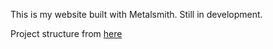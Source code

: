 This is my website built with Metalsmith. Still in development.

Project structure from [here](https://jolvera.biz/2015/06/16/how-i-organize-my-sass-projects/)
